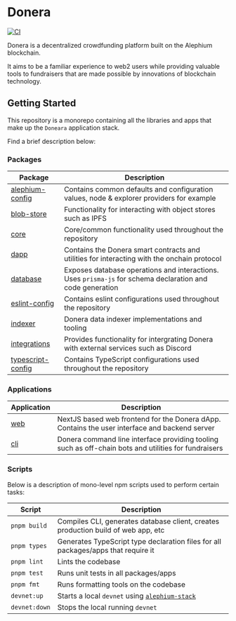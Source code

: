 # Donera

[![CI](https://github.com/ross-weir/Donera/actions/workflows/ci.yml/badge.svg)](https://github.com/ross-weir/Donera/actions/workflows/ci.yml)

Donera is a decentralized crowdfunding platform built on the Alephium blockchain.

It aims to be a familiar experience to web2 users while providing valuable tools to fundraisers that are made possible by innovations of blockchain technology.


## Getting Started

This repository is a monorepo containing all the libraries and apps that make up the `Doneara` application stack.

Find a brief description below:

### Packages

| Package                                           | Description                                                                                               |
|---------------------------------------------------|-----------------------------------------------------------------------------------------------------------|
| [alephium-config](/packages/alephium-config/)     | Contains common defaults and configuration values, node & explorer providers for example                  |
| [blob-store](/packages/blob-store/)               | Functionality for interacting with object stores such as IPFS                                             |
| [core](/packags/core/)                            | Core/common functionality used throughout the repository                                                  |
| [dapp](/packages/dapp/)                           | Contains the Donera smart contracts and utilities for interacting with the onchain protocol               |
| [database](/packages/database/)                   | Exposes database operations and interactions. Uses `prisma-js` for schema declaration and code generation |
| [eslint-config](/packages/eslint-config/)         | Contains eslint configurations used throughout the repository                                             |
| [indexer](/packages/indexer/)                     | Donera data indexer implementations and tooling                                                           |
| [integrations](/packages/integrations/)           | Provides functionality for intergrating Donera with external services such as Discord                     |
| [typescript-config](/packages/typescript-config/) | Contains TypeScript configurations used throughout the repository                                         |

### Applications

| Application       | Description                                                                                          |
|-------------------|------------------------------------------------------------------------------------------------------|
| [web](/apps/web/) | NextJS based web frontend for the Donera dApp. Contains the user interface and backend server        |
| [cli](/apps/cli/) | Donera command line interface providing tooling such as off-chain bots and utilities for fundraisers |

### Scripts

Below is a description of mono-level npm scripts used to perform certain tasks:

| Script        | Description                                                                                  |
|---------------|----------------------------------------------------------------------------------------------|
| `pnpm build`  | Compiles CLI, generates database client, creates production build of web app, etc            |
| `pnpm types`  | Generates TypeScript type declaration files for all packages/apps that require it            |
| `pnpm lint`   | Lints the codebase                                                                           |
| `pnpm test`   | Runs unit tests in all packages/apps                                                         |
| `pnpm fmt`    | Runs formatting tools on the codebase                                                        |
| `devnet:up`   | Starts a local `devnet` using [`alephium-stack`](https://github.com/alephium/alephium-stack) |
| `devnet:down` | Stops the local running `devnet`                                                             |
